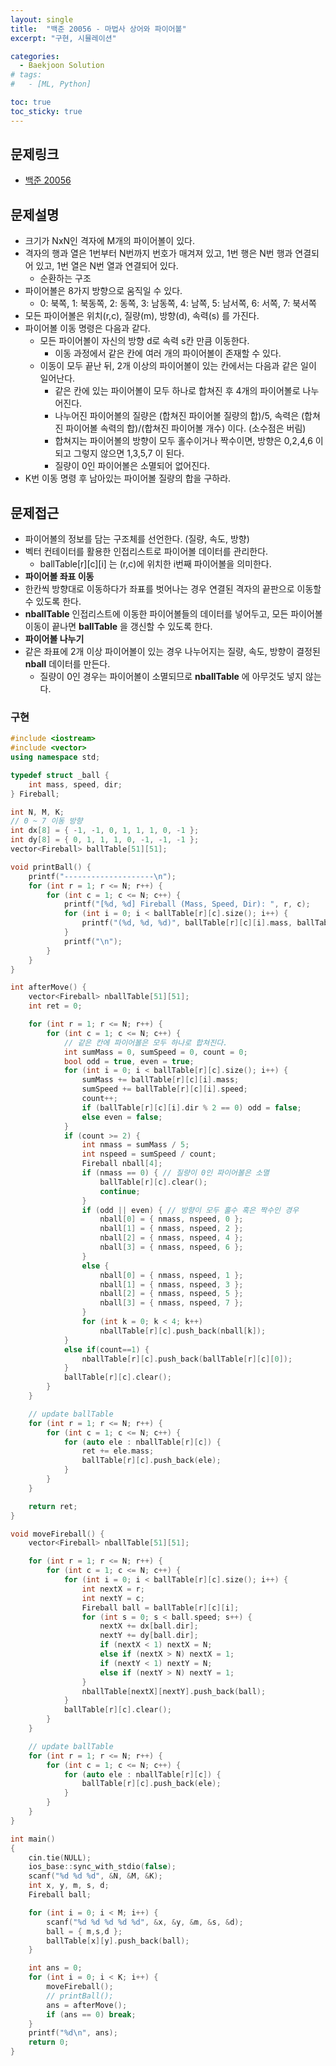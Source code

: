```yaml
---
layout: single
title:  "백준 20056 - 마법사 상어와 파이어볼"
excerpt: "구현, 시뮬레이션"

categories:
  - Baekjoon Solution
# tags:
#   - [ML, Python]

toc: true
toc_sticky: true
---
```


## 문제링크
- [백준 20056](https://www.acmicpc.net/problem/20056)

## 문제설명
- 크기가 NxN인 격자에 M개의 파이어볼이 있다. 
- 격자의 행과 열은 1번부터 N번까지 번호가 매겨져 있고, 1번 행은 N번 행과 연결되어 있고, 1번 열은 N번 열과 연결되어 있다.
    - 순환하는 구조
- 파이어볼은 8가지 방향으로 움직일 수 있다.
    - 0: 북쪽, 1: 북동쪽, 2: 동쪽, 3: 남동쪽, 4: 남쪽, 5: 남서쪽, 6: 서쪽, 7: 북서쪽
- 모든 파이어볼은 위치(r,c), 질량(m), 방향(d), 속력(s) 를 가진다.
- 파이어볼 이동 명령은 다음과 같다.
    - 모든 파이어볼이 자신의 방향 d로 속력 s칸 만큼 이동한다.
        - 이동 과정에서 같은 칸에 여러 개의 파이어볼이 존재할 수 있다.
    - 이동이 모두 끝난 뒤, 2개 이상의 파이어볼이 있는 칸에서는 다음과 같은 일이 일어난다.
        - 같은 칸에 있는 파이어볼이 모두 하나로 합쳐진 후 4개의 파이어볼로 나누어진다.
        - 나누어진 파이어볼의 질량은 (합쳐진 파이어볼 질량의 합)/5, 속력은 (합쳐진 파이어볼 속력의 합)/(합쳐진 파이어볼 개수) 이다. (소수점은 버림)
        - 합쳐지는 파이어볼의 방향이 모두 홀수이거나 짝수이면, 방향은 0,2,4,6 이 되고 그렇지 않으면 1,3,5,7 이 된다.
        - 질량이 0인 파이어볼은 소멸되어 없어진다.
- K번 이동 명령 후 남아있는 파이어볼 질량의 합을 구하라.

## 문제접근
- 파이어볼의 정보를 담는 구조체를 선언한다. (질량, 속도, 방향)
- 벡터 컨테이터를 활용한 인접리스트로 파이어볼 데이터를 관리한다.
    - ballTable[r][c][i] 는 (r,c)에 위치한 i번째 파이어볼을 의미한다.
- **파이어볼 좌표 이동**
- 한칸씩 방향대로 이동하다가 좌표를 벗어나는 경우 연결된 격자의 끝판으로 이동할 수 있도록 한다.
- **nballTable** 인접리스트에 이동한 파이어볼들의 데이터를 넣어두고, 모든 파이어볼 이동이 끝나면 **ballTable** 을 갱신할 수 있도록 한다.
- **파이어볼 나누기**
- 같은 좌표에 2개 이상 파이어볼이 있는 경우 나누어지는 질량, 속도, 방향이 결정된 **nball** 데이터를 만든다.
    - 질량이 0인 경우는 파이어볼이 소멸되므로 **nballTable** 에 아무것도 넣지 않는다.

### 구현
```c++
#include <iostream>
#include <vector>
using namespace std;

typedef struct _ball {
	int mass, speed, dir;
} Fireball;

int N, M, K;
// 0 ~ 7 이동 방향
int dx[8] = { -1, -1, 0, 1, 1, 1, 0, -1 };
int dy[8] = { 0, 1, 1, 1, 0, -1, -1, -1 };
vector<Fireball> ballTable[51][51];

void printBall() {
	printf("--------------------\n");
	for (int r = 1; r <= N; r++) {
		for (int c = 1; c <= N; c++) {
			printf("[%d, %d] Fireball (Mass, Speed, Dir): ", r, c);
			for (int i = 0; i < ballTable[r][c].size(); i++) {
				printf("(%d, %d, %d)", ballTable[r][c][i].mass, ballTable[r][c][i].speed, ballTable[r][c][i].dir);
			}
			printf("\n");
		}
	}
}

int afterMove() {
	vector<Fireball> nballTable[51][51];
	int ret = 0;

	for (int r = 1; r <= N; r++) {
		for (int c = 1; c <= N; c++) {
			// 같은 칸에 파이어볼은 모두 하나로 합쳐진다.
			int sumMass = 0, sumSpeed = 0, count = 0;
			bool odd = true, even = true;
			for (int i = 0; i < ballTable[r][c].size(); i++) {
				sumMass += ballTable[r][c][i].mass;
				sumSpeed += ballTable[r][c][i].speed;
				count++;
				if (ballTable[r][c][i].dir % 2 == 0) odd = false;
				else even = false;
			}
			if (count >= 2) {
				int nmass = sumMass / 5;
				int nspeed = sumSpeed / count;
				Fireball nball[4];
				if (nmass == 0) { // 질량이 0인 파이어볼은 소멸
					ballTable[r][c].clear();
					continue;
				}
				if (odd || even) { // 방향이 모두 홀수 혹은 짝수인 경우
					nball[0] = { nmass, nspeed, 0 };
					nball[1] = { nmass, nspeed, 2 };
					nball[2] = { nmass, nspeed, 4 };
					nball[3] = { nmass, nspeed, 6 };
				}
				else {
					nball[0] = { nmass, nspeed, 1 };
					nball[1] = { nmass, nspeed, 3 };
					nball[2] = { nmass, nspeed, 5 };
					nball[3] = { nmass, nspeed, 7 };
				}
				for (int k = 0; k < 4; k++)
					nballTable[r][c].push_back(nball[k]);
			}
			else if(count==1) {
				nballTable[r][c].push_back(ballTable[r][c][0]);
			}
			ballTable[r][c].clear();
		}
	}

	// update ballTable
	for (int r = 1; r <= N; r++) {
		for (int c = 1; c <= N; c++) {
			for (auto ele : nballTable[r][c]) {
				ret += ele.mass;
				ballTable[r][c].push_back(ele);
			}
		}
	}

	return ret;
}

void moveFireball() {
	vector<Fireball> nballTable[51][51];

	for (int r = 1; r <= N; r++) {
		for (int c = 1; c <= N; c++) {
			for (int i = 0; i < ballTable[r][c].size(); i++) {
				int nextX = r;
				int nextY = c;
				Fireball ball = ballTable[r][c][i];
				for (int s = 0; s < ball.speed; s++) {
					nextX += dx[ball.dir];
					nextY += dy[ball.dir];
					if (nextX < 1) nextX = N;
					else if (nextX > N) nextX = 1;
					if (nextY < 1) nextY = N;
					else if (nextY > N) nextY = 1;
				}
				nballTable[nextX][nextY].push_back(ball);
			}
			ballTable[r][c].clear();
		}
	}

	// update ballTable
	for (int r = 1; r <= N; r++) {
		for (int c = 1; c <= N; c++) {
			for (auto ele : nballTable[r][c]) {
				ballTable[r][c].push_back(ele);
			}
		}
	}
}

int main()
{
	cin.tie(NULL);
	ios_base::sync_with_stdio(false);
	scanf("%d %d %d", &N, &M, &K);
	int x, y, m, s, d;
	Fireball ball;

	for (int i = 0; i < M; i++) {
		scanf("%d %d %d %d %d", &x, &y, &m, &s, &d);
		ball = { m,s,d };
		ballTable[x][y].push_back(ball);
	}

	int ans = 0;
	for (int i = 0; i < K; i++) {
		moveFireball();
		// printBall();
		ans = afterMove();
		if (ans == 0) break;
	}
	printf("%d\n", ans);
	return 0;
}
```

